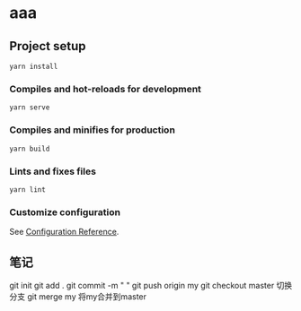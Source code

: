# aaa

## Project setup
```
yarn install
```

### Compiles and hot-reloads for development
```
yarn serve
```

### Compiles and minifies for production
```
yarn build
```

### Lints and fixes files
```
yarn lint
```

### Customize configuration
See [Configuration Reference](https://cli.vuejs.org/config/).


## 笔记
  git init
  git add .
  git commit -m " "
  git push origin my
  git checkout master 切换分支
  git merge my 将my合并到master